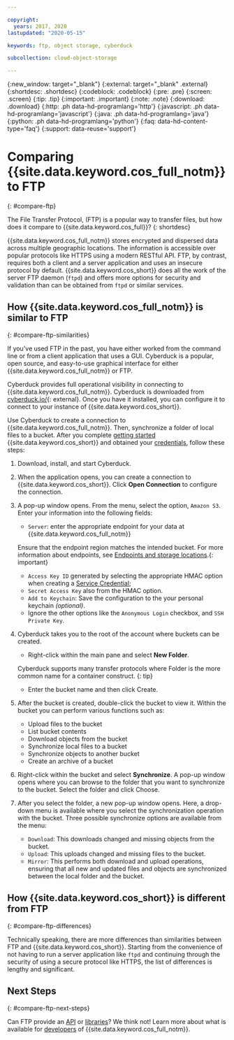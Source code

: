 ```yaml
---

copyright:
  years: 2017, 2020
lastupdated: "2020-05-15"

keywords: ftp, object storage, cyberduck

subcollection: cloud-object-storage

---
```

{:new_window: target="_blank"}
{:external: target="_blank" .external}
{:shortdesc: .shortdesc}
{:codeblock: .codeblock}
{:pre: .pre}
{:screen: .screen}
{:tip: .tip}
{:important: .important}
{:note: .note}
{:download: .download} 
{:http: .ph data-hd-programlang='http'} 
{:javascript: .ph data-hd-programlang='javascript'} 
{:java: .ph data-hd-programlang='java'} 
{:python: .ph data-hd-programlang='python'}
{:faq: data-hd-content-type='faq'}
{:support: data-reuse='support'}

# Comparing {{site.data.keyword.cos_full_notm}} to FTP
{: #compare-ftp}

The File Transfer Protocol, (FTP) is a popular way to transfer files, but how does it compare to {{site.data.keyword.cos_full}}?
{: shortdesc}

{{site.data.keyword.cos_full_notm}} stores encrypted and dispersed data across multiple geographic locations. The information is accessible over popular protocols like HTTPS using a modern RESTful API. FTP, by contrast, requires both a client and a server application and uses an insecure protocol by default. {{site.data.keyword.cos_short}} does all the work of the server FTP daemon (`ftpd`) and offers more options for security and validation than can be obtained from `ftpd` or similar services.


## How {{site.data.keyword.cos_full_notm}} is similar to FTP
{: #compare-ftp-similarities}

If you've used FTP in the past, you have either worked from the command line or from a client application that uses a GUI. Cyberduck is a popular, open source, and easy-to-use graphical interface for either {{site.data.keyword.cos_full_notm}} or FTP.

Cyberduck provides full operational visibility in connecting to {{site.data.keyword.cos_full_notm}}. Cyberduck is downloaded from [cyberduck.io/](https://cyberduck.io/){: external}. Once you have it installed, you can configure it to connect to your instance of {{site.data.keyword.cos_short}}.

Use Cyberduck to create a connection to {{site.data.keyword.cos_full_notm}}. Then, synchronize a folder of local files to a bucket. After you complete [getting started](/docs/cloud-object-storage?topic=cloud-object-storage-getting-started) {{site.data.keyword.cos_short}} and obtained your [credentials](/docs/cloud-object-storage?topic=cloud-object-storage-service-credentials), follow these steps: 

1. Download, install, and start Cyberduck.
1. When the application opens, you can create a connection to {{site.data.keyword.cos_short}}. Click **Open Connection** to configure the connection.
1. A pop-up window opens. From the menu, select the option, `Amazon S3`. Enter your information into the following fields:

   * `Server`: enter the appropriate endpoint for your data at {{site.data.keyword.cos_full_notm}}

   Ensure that the endpoint region matches the intended bucket. For more information about endpoints, see [Endpoints and storage locations](/docs/cloud-object-storage?topic=cloud-object-storage-endpoints#endpoints).{: important}

   * `Access Key ID` generated by selecting the appropriate HMAC option when creating a [Service Credential](/docs/cloud-object-storage/iam?topic=cloud-object-storage-service-credentials);
   * `Secret Access Key` also from the HMAC option.
   * `Add to Keychain`: Save the configuration to the your personal keychain *(optional)*.
   * Ignore the other options like the `Anonymous Login` checkbox, and `SSH Private Key`.

1. Cyberduck takes you to the root of the account where buckets can be created.
   * Right-click within the main pane and select **New Folder**.
   
   Cyberduck supports many transfer protocols where Folder is the more common name for a container construct.
   {: tip}
   
   * Enter the bucket name and then click Create.

1. After the bucket is created, double-click the bucket to view it. Within the bucket you can perform various functions such as:
   * Upload files to the bucket
   * List bucket contents
   * Download objects from the bucket
   * Synchronize local files to a bucket
   * Synchronize objects to another bucket
   * Create an archive of a bucket
1. Right-click within the bucket and select **Synchronize**. A pop-up window opens where you can browse to the folder that you want to synchronize to the bucket. Select the folder and click Choose.
1. After you select the folder, a new pop-up window opens. Here, a drop-down menu is available where you select the synchronization operation with the bucket. Three possible synchronize options are available from the menu:

   * `Download`: This downloads changed and missing objects from the bucket.
   * `Upload`: This uploads changed and missing files to the bucket.
   * `Mirror`: This performs both download and upload operations, ensuring that all new and updated files and objects are synchronized between the local folder and the bucket.

## How {{site.data.keyword.cos_short}} is different from FTP
{: #compare-ftp-differences}

Technically speaking, there are more differences than similarities between FTP and {{site.data.keyword.cos_short}}. Starting from the convenience of not having to run a server application like `ftpd` and continuing through the security of using a secure protocol like HTTPS, the list of differences is lengthy and significant. 

## Next Steps
{: #compare-ftp-next-steps}

Can FTP provide an [API](/docs/cloud-object-storage?topic=cloud-object-storage-compatibility-api) or [libraries](/docs/cloud-object-storage?topic=cloud-object-storage-sdk-about)? We think not! Learn more about what is available for [developers](/docs/cloud-object-storage?topic=cloud-object-storage-gs-dev) of {{site.data.keyword.cos_full_notm}}.